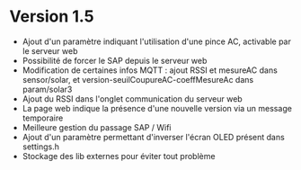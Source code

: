# Version 1.5
- Ajout d'un paramètre indiquant l'utilisation d'une pince AC, activable par le serveur web
- Possibilité de forcer le SAP depuis le serveur web
- Modification de certaines infos MQTT : ajout RSSI et mesureAC dans sensor/solar, et version-seuilCoupureAC-coeffMesureAc dans param/solar3
- Ajout du RSSI dans l'onglet communication du serveur web
- La page web indique la présence d'une nouvelle version via un message temporaire
- Meilleure gestion du passage SAP / Wifi
- Ajout d'un paramètre permettant d'inverser l'écran OLED présent dans settings.h
- Stockage des lib externes pour éviter tout problème